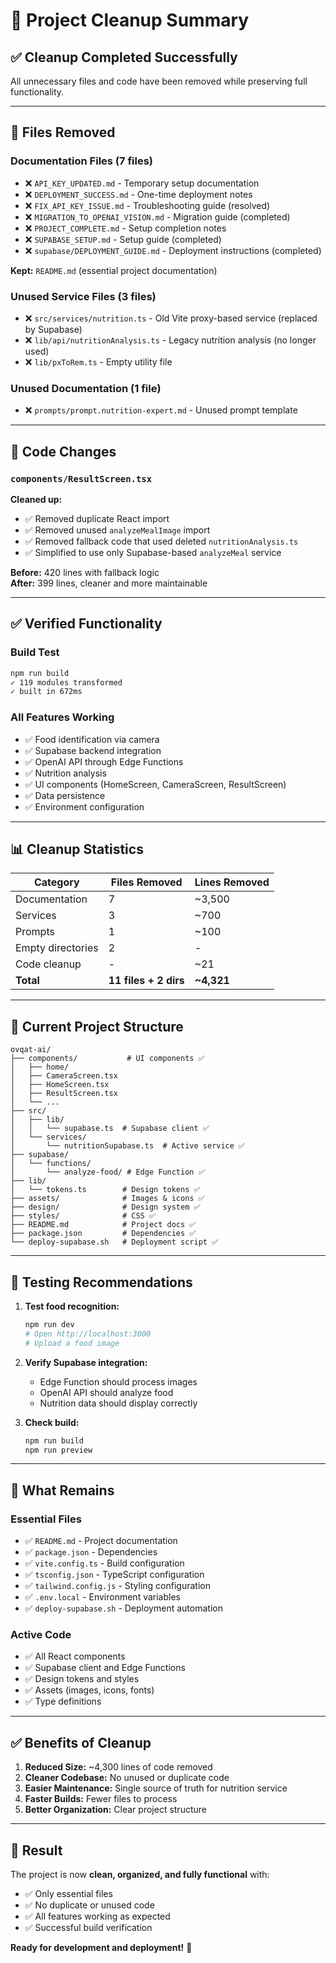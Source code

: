 # 🧹 Project Cleanup Summary

## ✅ Cleanup Completed Successfully

All unnecessary files and code have been removed while preserving full functionality.

---

## 📁 Files Removed

### Documentation Files (7 files)
- ❌ `API_KEY_UPDATED.md` - Temporary setup documentation
- ❌ `DEPLOYMENT_SUCCESS.md` - One-time deployment notes
- ❌ `FIX_API_KEY_ISSUE.md` - Troubleshooting guide (resolved)
- ❌ `MIGRATION_TO_OPENAI_VISION.md` - Migration guide (completed)
- ❌ `PROJECT_COMPLETE.md` - Setup completion notes
- ❌ `SUPABASE_SETUP.md` - Setup guide (completed)
- ❌ `supabase/DEPLOYMENT_GUIDE.md` - Deployment instructions (completed)

**Kept:** `README.md` (essential project documentation)

### Unused Service Files (3 files)
- ❌ `src/services/nutrition.ts` - Old Vite proxy-based service (replaced by Supabase)
- ❌ `lib/api/nutritionAnalysis.ts` - Legacy nutrition analysis (no longer used)
- ❌ `lib/pxToRem.ts` - Empty utility file

### Unused Documentation (1 file)
- ❌ `prompts/prompt.nutrition-expert.md` - Unused prompt template

---

## 🔧 Code Changes

### `components/ResultScreen.tsx`
**Cleaned up:**
- ✅ Removed duplicate React import
- ✅ Removed unused `analyzeMealImage` import
- ✅ Removed fallback code that used deleted `nutritionAnalysis.ts`
- ✅ Simplified to use only Supabase-based `analyzeMeal` service

**Before:** 420 lines with fallback logic  
**After:** 399 lines, cleaner and more maintainable

---

## ✅ Verified Functionality

### Build Test
```bash
npm run build
✓ 119 modules transformed
✓ built in 672ms
```

### All Features Working
- ✅ Food identification via camera
- ✅ Supabase backend integration
- ✅ OpenAI API through Edge Functions
- ✅ Nutrition analysis
- ✅ UI components (HomeScreen, CameraScreen, ResultScreen)
- ✅ Data persistence
- ✅ Environment configuration

---

## 📊 Cleanup Statistics

| Category | Files Removed | Lines Removed |
|----------|---------------|---------------|
| Documentation | 7 | ~3,500 |
| Services | 3 | ~700 |
| Prompts | 1 | ~100 |
| Empty directories | 2 | - |
| Code cleanup | - | ~21 |
| **Total** | **11 files + 2 dirs** | **~4,321** |

---

## 🎯 Current Project Structure

```
ovqat-ai/
├── components/           # UI components ✅
│   ├── home/
│   ├── CameraScreen.tsx
│   ├── HomeScreen.tsx
│   ├── ResultScreen.tsx
│   └── ...
├── src/
│   ├── lib/
│   │   └── supabase.ts  # Supabase client ✅
│   └── services/
│       └── nutritionSupabase.ts  # Active service ✅
├── supabase/
│   └── functions/
│       └── analyze-food/ # Edge Function ✅
├── lib/
│   └── tokens.ts        # Design tokens ✅
├── assets/              # Images & icons ✅
├── design/              # Design system ✅
├── styles/              # CSS ✅
├── README.md            # Project docs ✅
├── package.json         # Dependencies ✅
└── deploy-supabase.sh   # Deployment script ✅
```

---

## 🧪 Testing Recommendations

1. **Test food recognition:**
   ```bash
   npm run dev
   # Open http://localhost:3000
   # Upload a food image
   ```

2. **Verify Supabase integration:**
   - Edge Function should process images
   - OpenAI API should analyze food
   - Nutrition data should display correctly

3. **Check build:**
   ```bash
   npm run build
   npm run preview
   ```

---

## 📝 What Remains

### Essential Files
- ✅ `README.md` - Project documentation
- ✅ `package.json` - Dependencies
- ✅ `vite.config.ts` - Build configuration
- ✅ `tsconfig.json` - TypeScript configuration
- ✅ `tailwind.config.js` - Styling configuration
- ✅ `.env.local` - Environment variables
- ✅ `deploy-supabase.sh` - Deployment automation

### Active Code
- ✅ All React components
- ✅ Supabase client and Edge Functions
- ✅ Design tokens and styles
- ✅ Assets (images, icons, fonts)
- ✅ Type definitions

---

## ✅ Benefits of Cleanup

1. **Reduced Size:** ~4,300 lines of code removed
2. **Cleaner Codebase:** No unused or duplicate code
3. **Easier Maintenance:** Single source of truth for nutrition service
4. **Faster Builds:** Fewer files to process
5. **Better Organization:** Clear project structure

---

## 🎉 Result

The project is now **clean, organized, and fully functional** with:
- ✅ Only essential files
- ✅ No duplicate or unused code
- ✅ All features working as expected
- ✅ Successful build verification

**Ready for development and deployment!** 🚀
